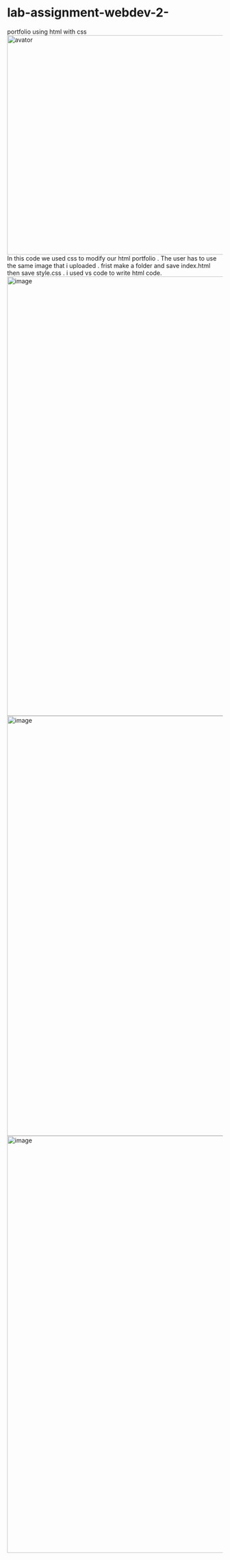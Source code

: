 # lab-assignment-webdev-2-
portfolio using html with  css
<img width="512" height="512" alt="avator" src="https://github.com/user-attachments/assets/b4721f70-55b7-41a1-9960-8c6bb67a5f34" />
In this code we used css to modify our html portfolio .
The user has to use the same image that i uploaded .
frist make a folder and save index.html then save style.css .
i used vs code to write html code. 
<img width="1920" height="1025" alt="image" src="https://github.com/user-attachments/assets/00cf1092-1969-463e-a9e1-1091180da91a" />
<img width="1920" height="980" alt="image" src="https://github.com/user-attachments/assets/ef958e48-1110-437e-a767-2d4f1ac9d95e" />
<img width="1887" height="973" alt="image" src="https://github.com/user-attachments/assets/6980eb74-18ac-444a-8d03-17b949558fd2" />

